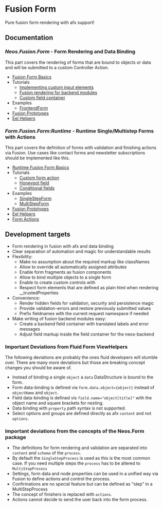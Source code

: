 # Fusion Form

Pure fusion form rendering with afx support!

## Documentation

### *Neos.Fusion.Form* - Form Rendering and Data Binding

This part covers the rendering of forms that are bound to objects or data and 
will be submitted to a custom Controller Action.

- [Fusion Form Basics](Documentation/FormBasics.md)
- Tutorials
  - [Implementing custom input elements](Documentation/Tutorials/CustomFields.md)
  - [Fusion rendering for backend modules](Documentation/Tutorials/FusionFormsInBackendModules.md)
  - [Custom field container](Documentation/Tutorials/CustomFieldContainer.md)
- Examples
  - [FrontendForm](Documentation/Examples/FrontendForm.md)
- [Fusion Prototypes](Documentation/FusionReference.rst)
- [Eel Helpers](Documentation/HelperReference.rst)

### *Form.Fusion.Form:Runtime* - Runtime Single/Multistep Forms with Actions

This part covers the definition of forms with validation and finishing actions
via Fusion. Use cases like contact forms and newsletter subscriptions should 
be implemented like this.   

- [Runtime Fusion Form Basics](Documentation/RuntimeFormBasics.md)
- Tutorials
  - [Custom form action](Documentation/Tutorials/CustomFormAction.md)
  - [Honeypot field](Documentation/Tutorials/HoneypotField.md)
  - [Conditional fields](Documentation/Tutorials/ConditionalFields.md)
- Examples
  - [SingleStepForm](Documentation/Examples/SingleStepForm.md)
  - [MultiStepForm](Documentation/Examples/MultiStepForm.md)
- [Fusion Prototypes](Documentation/FusionRuntimeReference.rst)
- [Eel Helpers](Documentation/RuntimeHelperReference.rst)
- [Form Actions](Documentation/RuntimeActionReference.rst)

## Development targets 

- Form rendering in fusion with afx and data binding 
- Clear separation of automation and magic for understandable results
- Flexibility:
  - Make no assumption about the required markup like classNames
  - Allow to override all automatically assigned attributes
  - Enable form fragments as fusion components 
  - Allow to bind multiple objects to a single form
  - Enable to create custom controls with  
  - Respect form elements that are defined as plain html when rendering __trustedProperties
- Convenience:
  - Render hidden fields for validation, security and persistence magic
  - Provide validation-errors and restore previously submitted values
  - Prefix fieldnames with the current request namespace if needed 
- Make writing of fusion backend modules easy:  
  - Create a backend field container with translated labels and error messages 
  - Adjust field markup inside the field container for the neos-backend
  
### Important Deviations from Fluid Form ViewHelpers

The following deviations are probably the ones fluid developers will 
stumble over. There are many more deviations but those are breaking 
concept changes you should be aware of.

- Instead of binding a single `object` a `data` DataStructure is bound to the form.
- Form data-binding is defined via `form.data.object={object}` instead of `objectName` and `object`.
- Field data-binding is defined vis `field.name="object[title]"` with the object name and square brackets for nesting.
- Data binding with `property` path syntax is not supported.
- Select options and groups are defined directly as afx `content` and not `options`.

### Important deviations from the concepts of the Neos.Form package 

- The definitions for form rendering and validation are separated into `content` and `schema` of the `process`.
- By default the `SingleStepProcess` is used as this is the most common case. If you need multiple steps the `process` has to be altered to `MultiStepProcess` 
- Settings, form data and node properties can be used in a unified way via Fusion to define actions and control the process.
- Confirmations are no special feature but can be defined as "step" in a MultiStepProcess   
- The concept of finishers is replaced with `actions`. 
- Actions cannot decide to send the user back into the form process. 








